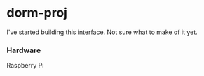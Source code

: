 # dorm-proj

I've started building this interface. Not sure what to make of it yet.

### Hardware
Raspberry Pi